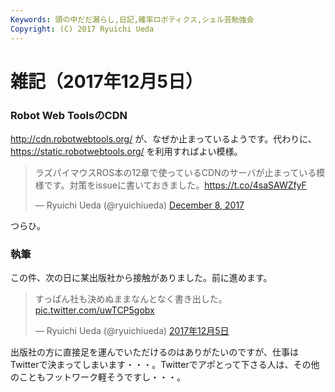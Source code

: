 ```yaml
---
Keywords: 頭の中だだ漏らし,日記,確率ロボティクス,シェル芸勉強会
Copyright: (C) 2017 Ryuichi Ueda
---
```


# 雑記（2017年12月5日）


### Robot Web ToolsのCDN

http://cdn.robotwebtools.org/
が、なぜか止まっているようです。代わりに、
https://static.robotwebtools.org/
を利用すればよい模様。

<blockquote class="twitter-tweet" data-partner="tweetdeck"><p lang="ja" dir="ltr">ラズパイマウスROS本の12章で使っているCDNのサーバが止まっている模様です。対策をissueに書いておきました。<a href="https://t.co/4saSAWZfyF">https://t.co/4saSAWZfyF</a></p>&mdash; Ryuichi Ueda (@ryuichiueda) <a href="https://twitter.com/ryuichiueda/status/939010920432386049?ref_src=twsrc%5Etfw">December 8, 2017</a></blockquote>
<script async src="https://platform.twitter.com/widgets.js" charset="utf-8"></script>


つらひ。

### 執筆

この件、次の日に某出版社から接触がありました。前に進めます。

<blockquote class="twitter-tweet" data-lang="ja"><p lang="ja" dir="ltr">すっぱん社も決めぬままなんとなく書き出した。 <a href="https://t.co/uwTCP5gobx">pic.twitter.com/uwTCP5gobx</a></p>&mdash; Ryuichi Ueda (@ryuichiueda) <a href="https://twitter.com/ryuichiueda/status/938042739416895489?ref_src=twsrc%5Etfw">2017年12月5日</a></blockquote>
<script async src="https://platform.twitter.com/widgets.js" charset="utf-8"></script>

出版社の方に直接足を運んでいただけるのはありがたいのですが、仕事はTwitterで決まってしまいます・・・。Twitterでアポとって下さる人は、その他のこともフットワーク軽そうですし・・・。
